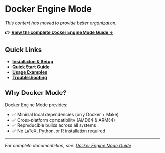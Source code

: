 # Docker Engine Mode

*This content has moved to provide better organization.*

**👉 [View the complete Docker Engine Mode Guide →](../development/docker-engine-mode.md)**

## Quick Links

- **[Installation & Setup](../development/docker-engine-mode.md#installation--setup)**
- **[Quick Start Guide](../development/docker-engine-mode.md#quick-start)**
- **[Usage Examples](../development/docker-engine-mode.md#usage-examples)**
- **[Troubleshooting](../development/docker-engine-mode.md#troubleshooting)**

## Why Docker Mode?

Docker Engine Mode provides:
- ✅ Minimal local dependencies (only Docker + Make)
- ✅ Cross-platform compatibility (AMD64 & ARM64)
- ✅ Reproducible builds across all systems
- ✅ No LaTeX, Python, or R installation required

---

*For complete documentation, see: [Docker Engine Mode Guide](../development/docker-engine-mode.md)*